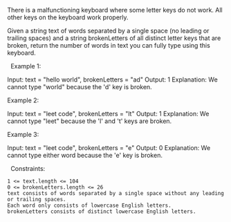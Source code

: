 There is a malfunctioning keyboard where some letter keys do not work. All other keys on the keyboard work properly.

Given a string text of words separated by a single space (no leading or trailing spaces) and a string brokenLetters of all distinct letter keys that are broken, return the number of words in text you can fully type using this keyboard.

 
Example 1:

Input: text = "hello world", brokenLetters = "ad"
Output: 1
Explanation: We cannot type "world" because the 'd' key is broken.


Example 2:

Input: text = "leet code", brokenLetters = "lt"
Output: 1
Explanation: We cannot type "leet" because the 'l' and 't' keys are broken.


Example 3:

Input: text = "leet code", brokenLetters = "e"
Output: 0
Explanation: We cannot type either word because the 'e' key is broken.


 
Constraints:


	1 <= text.length <= 104
	0 <= brokenLetters.length <= 26
	text consists of words separated by a single space without any leading or trailing spaces.
	Each word only consists of lowercase English letters.
	brokenLetters consists of distinct lowercase English letters.

